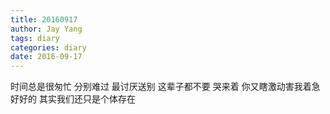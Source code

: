 ```yaml
---
title: 20160917
author: Jay Yang
tags: diary
categories: diary
date: 2016-09-17
---
```


时间总是很匆忙
分别难过
最讨厌送别
这辈子都不要
哭来着
你又瞎激动害我着急
好好的
其实我们还只是个体存在
